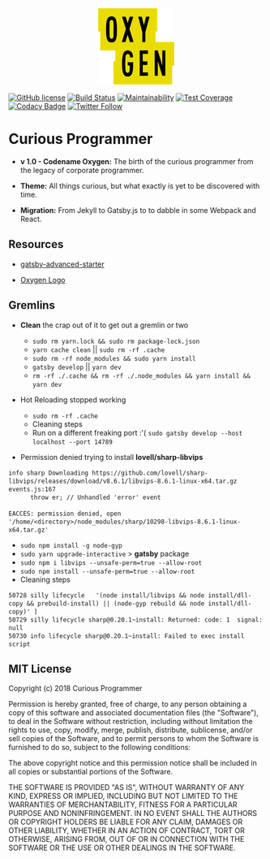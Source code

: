 <div align="center">
    <img src="static/logos/oxygen.png" alt="Logo" width='150px' height='150px'/>
</div>

[![GitHub license](https://img.shields.io/badge/license-MIT-blue.svg)](https://github.com/cbillowes/curious-programmer-oxygen/blob/master/LICENSE)
[![Build Status](https://travis-ci.org/cbillowes/curious-programmer-oxygen.svg?branch=master)](https://travis-ci.org/BlackrockDigital/startbootstrap-clean-blog)
[![Maintainability](https://api.codeclimate.com/v1/badges/00ba1fed9223c420b5f5/maintainability)](https://codeclimate.com/github/cbillowes/curious-programmer-oxygen/maintainability)
[![Test Coverage](https://api.codeclimate.com/v1/badges/00ba1fed9223c420b5f5/test_coverage)](https://codeclimate.com/github/cbillowes/curious-programmer-oxygen/test_coverage)
[![Codacy Badge](https://api.codacy.com/project/badge/Grade/1d020d15c27c4121827612f6fcf19811)](https://www.codacy.com/app/cbillowes/curious-programmer-oxygen?utm_source=github.com&amp;utm_medium=referral&amp;utm_content=cbillowes/curious-programmer-oxygen&amp;utm_campaign=Badge_Grade)
[![Twitter Follow](https://img.shields.io/twitter/follow/cbillowes.svg?style=social)](https://twitter.com/cbillowes)

# Curious Programmer

* **v 1.0 - Codename Oxygen:** The birth of the curious programmer from the legacy of corporate programmer.

* **Theme:** All things curious, but what exactly is yet to be discovered with time.

* **Migration:** From Jekyll to Gatsby.js to to dabble in some Webpack and React.



## Resources

* [gatsby-advanced-starter](https://github.com/Vagr9K/gatsby-advanced-starter)

* [Oxygen Logo](https://seeklogo.com/vector-logo/329229/oxygen)



## Gremlins

* **Clean** the crap out of it to get out a gremlin or two
  * `sudo rm yarn.lock && sudo rm package-lock.json`
  * `yarn cache clean` || `sudo rm -rf .cache`
  * `sudo rm -rf node_modules && sudo yarn install`
  * `gatsby develop` || `yarn dev`
  * `rm -rf ./.cache && rm -rf ./.node_modules && yarn install && yarn dev`
* Hot Reloading stopped working
  * `sudo rm -rf .cache`
  * Cleaning steps
  * Run on a different freaking port :'(
    `sudo gatsby develop --host localhost --port 14789`

* Permission denied trying to install **lovell/sharp-libvips**

```shell
info sharp Downloading https://github.com/lovell/sharp-libvips/releases/download/v8.6.1/libvips-8.6.1-linux-x64.tar.gz
events.js:167
      throw er; // Unhandled 'error' event

EACCES: permission denied, open '/home/<directory>/node_modules/sharp/10298-libvips-8.6.1-linux-x64.tar.gz'
```

  * `sudo npm install -g node-gyp`
  * `sudo yarn upgrade-interactive` > **gatsby** package
  * `sudo npm i libvips --unsafe-perm=true --allow-root`
  * `sudo npm install --unsafe-perm=true --allow-root`
  * Cleaning steps


```log
50728 silly lifecycle   '(node install/libvips && node install/dll-copy && prebuild-install) || (node-gyp rebuild && node install/dll-copy)' ]
50729 silly lifecycle sharp@0.20.1~install: Returned: code: 1  signal: null
50730 info lifecycle sharp@0.20.1~install: Failed to exec install script
```

## MIT License

Copyright (c) 2018 Curious Programmer

Permission is hereby granted, free of charge, to any person obtaining a copy
of this software and associated documentation files (the "Software"), to deal
in the Software without restriction, including without limitation the rights
to use, copy, modify, merge, publish, distribute, sublicense, and/or sell
copies of the Software, and to permit persons to whom the Software is
furnished to do so, subject to the following conditions:

The above copyright notice and this permission notice shall be included in all
copies or substantial portions of the Software.

THE SOFTWARE IS PROVIDED "AS IS", WITHOUT WARRANTY OF ANY KIND, EXPRESS OR
IMPLIED, INCLUDING BUT NOT LIMITED TO THE WARRANTIES OF MERCHANTABILITY,
FITNESS FOR A PARTICULAR PURPOSE AND NONINFRINGEMENT. IN NO EVENT SHALL THE
AUTHORS OR COPYRIGHT HOLDERS BE LIABLE FOR ANY CLAIM, DAMAGES OR OTHER
LIABILITY, WHETHER IN AN ACTION OF CONTRACT, TORT OR OTHERWISE, ARISING FROM,
OUT OF OR IN CONNECTION WITH THE SOFTWARE OR THE USE OR OTHER DEALINGS IN THE
SOFTWARE.